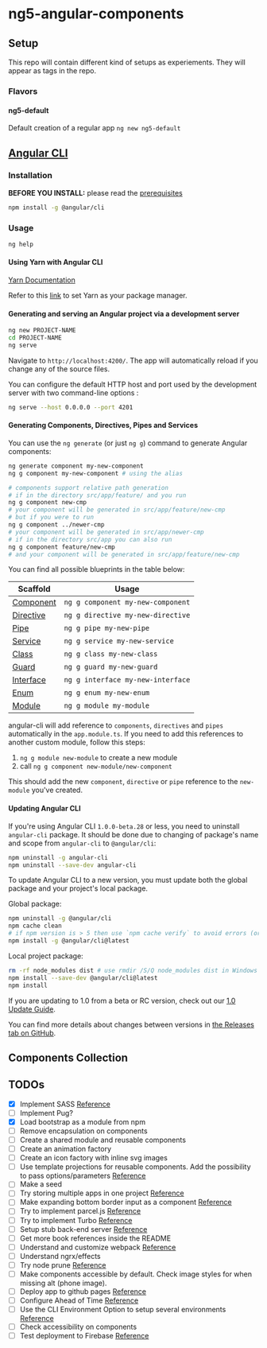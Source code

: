 # ng5-angular-components

## Setup
This repo will contain different kind of setups as experiements.  They will appear as tags in the repo.

### Flavors
#### ng5-default
Default creation of a regular app ```ng new ng5-default```


## [Angular CLI](https://github.com/angular/angular-cli)

### Installation

**BEFORE YOU INSTALL:** please read the [prerequisites](https://github.com/angular/angular-cli/#prerequisites)
```bash
npm install -g @angular/cli
```

### Usage

```bash
ng help
```

#### Using Yarn with Angular CLI

[Yarn Documentation](https://yarnpkg.com/en/)

Refer to this [link](https://medium.com/@beeman/using-yarn-with-angular-cli-db2e318e43c5) to set Yarn as your package manager.

#### Generating and serving an Angular project via a development server

```bash
ng new PROJECT-NAME
cd PROJECT-NAME
ng serve
```
Navigate to `http://localhost:4200/`. The app will automatically reload if you change any of the source files.

You can configure the default HTTP host and port used by the development server with two command-line options :

```bash
ng serve --host 0.0.0.0 --port 4201
```

#### Generating Components, Directives, Pipes and Services

You can use the `ng generate` (or just `ng g`) command to generate Angular components:

```bash
ng generate component my-new-component
ng g component my-new-component # using the alias

# components support relative path generation
# if in the directory src/app/feature/ and you run
ng g component new-cmp
# your component will be generated in src/app/feature/new-cmp
# but if you were to run
ng g component ../newer-cmp
# your component will be generated in src/app/newer-cmp
# if in the directory src/app you can also run
ng g component feature/new-cmp
# and your component will be generated in src/app/feature/new-cmp
```
You can find all possible blueprints in the table below:

Scaffold  | Usage
---       | ---
[Component](https://github.com/angular/angular-cli/wiki/generate-component) | `ng g component my-new-component`
[Directive](https://github.com/angular/angular-cli/wiki/generate-directive) | `ng g directive my-new-directive`
[Pipe](https://github.com/angular/angular-cli/wiki/generate-pipe)           | `ng g pipe my-new-pipe`
[Service](https://github.com/angular/angular-cli/wiki/generate-service)     | `ng g service my-new-service`
[Class](https://github.com/angular/angular-cli/wiki/generate-class)         | `ng g class my-new-class`
[Guard](https://github.com/angular/angular-cli/wiki/generate-guard)         | `ng g guard my-new-guard`
[Interface](https://github.com/angular/angular-cli/wiki/generate-interface) | `ng g interface my-new-interface`
[Enum](https://github.com/angular/angular-cli/wiki/generate-enum)           | `ng g enum my-new-enum`
[Module](https://github.com/angular/angular-cli/wiki/generate-module)       | `ng g module my-module`




angular-cli will add reference to `components`, `directives` and `pipes` automatically in the `app.module.ts`. If you need to add this references to another custom module, follow this steps:

 1. `ng g module new-module` to create a new module
 2.  call `ng g component new-module/new-component`

This should add the new `component`, `directive` or `pipe` reference to the `new-module` you've created.

#### Updating Angular CLI

If you're using Angular CLI `1.0.0-beta.28` or less, you need to uninstall `angular-cli` package. It should be done due to changing of package's name and scope from `angular-cli` to `@angular/cli`:
```bash
npm uninstall -g angular-cli
npm uninstall --save-dev angular-cli
```

To update Angular CLI to a new version, you must update both the global package and your project's local package.

Global package:
```bash
npm uninstall -g @angular/cli
npm cache clean
# if npm version is > 5 then use `npm cache verify` to avoid errors (or to avoid using --force)
npm install -g @angular/cli@latest
```

Local project package:
```bash
rm -rf node_modules dist # use rmdir /S/Q node_modules dist in Windows Command Prompt; use rm -r -fo node_modules,dist in Windows PowerShell
npm install --save-dev @angular/cli@latest
npm install
```

If you are updating to 1.0 from a beta or RC version, check out our [1.0 Update Guide](https://github.com/angular/angular-cli/wiki/stories-1.0-update).

You can find more details about changes between versions in [the Releases tab on GitHub](https://github.com/angular/angular-cli/releases).



## Components Collection

## TODOs
- [x] Implement SASS [Reference](https://scotch.io/tutorials/using-sass-with-the-angular-cli)
- [ ] Implement Pug?
- [x] Load bootstrap as a module from npm
- [ ] Remove encapsulation on components
- [ ] Create a shared module and reusable components
- [ ] Create an animation factory
- [ ] Create an icon factory with inline svg images
- [ ] Use template projections for reusable components.  Add the possibility to pass options/parameters [Reference](https://stackoverflow.com/questions/35518141/angular-2-passing-parameters-to-constructor-throws-di-exception)
- [ ] Make a seed
- [ ] Try storing multiple apps in one project [Reference](https://github.com/angular/angular-cli/wiki/stories-multiple-apps)
- [ ] Make expanding bottom border input as a component [Reference](https://css-tricks.com/text-input-expanding-bottom-border/?t=1&cn=ZmxleGlibGVfcmVjcw%3D%3D&refsrc=email&iid=7fd00e162b024ec0ad31955aaba218f0&uid=198187738&nid=244+276893704)
- [ ] Try to implement parcel.js [Reference](parceljs.org)
- [ ] Try to implement Turbo [Reference](https://medium.com/@ericsimons/introducing-turbo-5x-faster-than-yarn-npm-and-runs-natively-in-browser-cc2c39715403)
- [ ] Setup stub back-end server [Reference](https://paucls.wordpress.com/2017/01/03/developing-with-a-stub-backend-on-angular-2/)
- [ ] Get more book references inside the README
- [ ] Understand and customize webpack [Reference](https://auth0.com/blog/webpack-a-gentle-introduction/)
- [ ] Understand ngrx/effects
- [ ] Try node prune [Reference](https://github.com/tj/node-prune/blob/master/Readme.md)
- [ ] Make components accessible by default. Check image styles for when missing alt (phone image).
- [ ] Deploy app to github pages [Reference](https://coursetro.com/posts/code/64/How-to-Deploy-an-Angular-App-Angular-4)
- [ ] Configure Ahead of Time [Reference](https://juristr.com/blog/2016/12/configure-aot-with-angular-cli/)
- [ ] Use the CLI Environment Option to setup several environments [Reference](http://tattoocoder.com/angular-cli-using-the-environment-option/)
- [ ] Check accessibility on components
- [ ] Test deployment to Firebase [Reference](https://angularfirebase.com/lessons/deploying-an-angular-app-to-firebase/)
